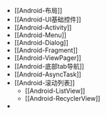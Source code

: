 - [[Android-布局]]
- [[Android-UI基础控件]]
- [[Android-Activity]]
- [[Android-Menu]]
- [[Android-Dialog]]
- [[Android-Fragment]]
- [[Android-ViewPager]]
- [[Android-底部tab导航]]
- [[Android-AsyncTask]]
- [[Android-滚动列表]]
	- [[Android-ListView]]
	- [[Android-RecyclerView]]
-